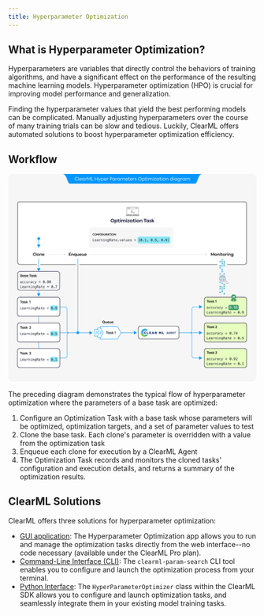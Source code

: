 ```yaml
---
title: Hyperparameter Optimization
---
```


## What is Hyperparameter Optimization?
Hyperparameters are variables that directly control the behaviors of training algorithms, and have a significant effect on 
the performance of the resulting machine learning models. Hyperparameter optimization (HPO) is crucial for improving 
model performance and generalization.  

Finding the hyperparameter values that yield the best performing models can be complicated. Manually adjusting 
hyperparameters over the course of many training trials can be slow and tedious. Luckily, ClearML offers automated 
solutions to boost hyperparameter optimization efficiency.

## Workflow

![Hyperparameter optimization diagram](img/hpo_diagram.png)

The preceding diagram demonstrates the typical flow of hyperparameter optimization where the parameters of a base task are optimized: 

1. Configure an Optimization Task with a base task whose parameters will be optimized, optimization targets, and a set of parameter values to 
   test
1. Clone the base task. Each clone's parameter is overridden with a value from the optimization task  
1. Enqueue each clone for execution by a ClearML Agent
1. The Optimization Task records and monitors the cloned tasks' configuration and execution details, and returns a 
   summary of the optimization results. 

## ClearML Solutions 

ClearML offers three solutions for hyperparameter optimization:
* [GUI application](webapp/applications/apps_hpo.md): The Hyperparameter Optimization app allows you to run and manage the optimization tasks 
  directly from the web interface--no code necessary (available under the ClearML Pro plan).
* [Command-Line Interface (CLI)](apps/clearml_param_search.md): The `clearml-param-search` CLI tool enables you to configure and launch the optimization process from your terminal.
* [Python Interface](clearml_sdk/hpo_sdk.md): The `HyperParameterOptimizer` class within the ClearML SDK allows you to 
  configure and launch optimization tasks, and seamlessly integrate them in your existing model training tasks. 
